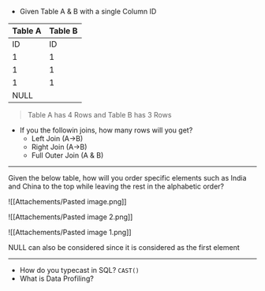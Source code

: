 - Given Table A & B with a single Column ID

Table A | Table B
------------ | ------------
ID | ID
1 | 1
1 | 1
1 | 1
NULL | 

>Table A has 4 Rows and Table B has 3 Rows

- If you the followin joins, how many rows will you get?
	- Left Join (A->B)
	- Right Join (A->B)
	- Full Outer Join (A & B)

---
Given the below table, how will you order specific elements such as India and China to the top while leaving the rest in the alphabetic order?

![[Attachements/Pasted image.png]]

![[Attachements/Pasted image 2.png]]

![[Attachements/Pasted image 1.png]]

NULL can also be considered since it is considered as the first element

---
- How do you typecast in SQL? `CAST()`
- What is Data Profiling?






